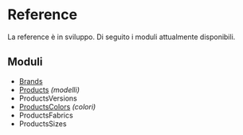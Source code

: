 # Reference

La reference è in sviluppo.
Di seguito i moduli attualmente disponibili.

## Moduli
- [Brands](./modules/brands/index.md)
- [Products](./modules/products/index.md) *(modelli)*
- ProductsVersions
- [ProductsColors](./modules/productsColors/index.md) *(colori)*
- ProductsFabrics
- ProductsSizes

